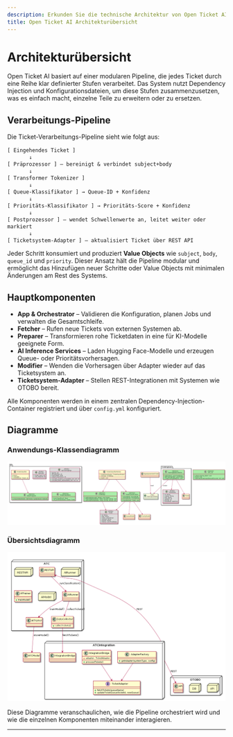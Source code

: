 ```yaml
---
description: Erkunden Sie die technische Architektur von Open Ticket AI. Erfahren Sie, wie die modulare Daten-Pipeline und die Hugging Face-Modelle eine intelligente Ticket-Klassifizierung und -Weiterleitung ermöglichen.
title: Open Ticket AI Architekturübersicht
---
```

# Architekturübersicht

Open Ticket AI basiert auf einer modularen Pipeline, die jedes Ticket durch eine Reihe klar definierter Stufen verarbeitet. Das System nutzt Dependency Injection und Konfigurationsdateien, um diese Stufen zusammenzusetzen, was es einfach macht, einzelne Teile zu erweitern oder zu ersetzen.

## Verarbeitungs-Pipeline

Die Ticket-Verarbeitungs-Pipeline sieht wie folgt aus:

```
[ Eingehendes Ticket ]
       ↓
[ Präprozessor ] — bereinigt & verbindet subject+body
       ↓
[ Transformer Tokenizer ]
       ↓
[ Queue-Klassifikator ] → Queue-ID + Konfidenz
       ↓
[ Prioritäts-Klassifikator ] → Prioritäts-Score + Konfidenz
       ↓
[ Postprozessor ] — wendet Schwellenwerte an, leitet weiter oder markiert
       ↓
[ Ticketsystem-Adapter ] — aktualisiert Ticket über REST API
```

Jeder Schritt konsumiert und produziert **Value Objects** wie `subject`, `body`, `queue_id` und `priority`. Dieser Ansatz hält die Pipeline modular und ermöglicht das Hinzufügen neuer Schritte oder Value Objects mit minimalen Änderungen am Rest des Systems.

## Hauptkomponenten

- **App & Orchestrator** – Validieren die Konfiguration, planen Jobs und verwalten die Gesamtschleife.
- **Fetcher** – Rufen neue Tickets von externen Systemen ab.
- **Preparer** – Transformieren rohe Ticketdaten in eine für KI-Modelle geeignete Form.
- **AI Inference Services** – Laden Hugging Face-Modelle und erzeugen Queue- oder Prioritätsvorhersagen.
- **Modifier** – Wenden die Vorhersagen über Adapter wieder auf das Ticketsystem an.
- **Ticketsystem-Adapter** – Stellen REST-Integrationen mit Systemen wie OTOBO bereit.

Alle Komponenten werden in einem zentralen Dependency-Injection-Container registriert und über `config.yml` konfiguriert.

## Diagramme

### Anwendungs-Klassendiagramm
![Anwendungs-Klassendiagramm](../../public/images/application_class_diagram.png)

### Übersichtsdiagramm
![Übersichtsdiagramm](../../public/images/overview.png)

Diese Diagramme veranschaulichen, wie die Pipeline orchestriert wird und wie die einzelnen Komponenten miteinander interagieren.

---